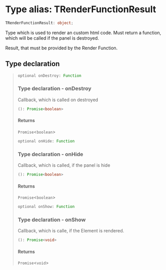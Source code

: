 # Type alias: TRenderFunctionResult

```ts
TRenderFunctionResult: object;
```

Type which is used to render an custom html code.
Must return a function, which will be called if
the panel is destroyed.

Result, that must be provided by the Render Function.

## Type declaration

> ```ts
> optional onDestroy: Function
> ```
>
> ### Type declaration - onDestroy
>
> Callback, which is called on destroyed
>
> ```ts
> (): Promise<boolean>
> ```
>
> #### Returns
>
> `Promise`<`boolean`\>
>
> ```ts
> optional onHide: Function
> ```
>
> ### Type declaration - onHide
>
> Callback, which is called, if the panel is hide
>
> ```ts
> (): Promise<boolean>
> ```
>
> #### Returns
>
> `Promise`<`boolean`\>
>
> ```ts
> optional onShow: Function
> ```
>
> ### Type declaration - onShow
>
> Callback, which is calle, if the Element is rendered.
>
> ```ts
> (): Promise<void>
> ```
>
> #### Returns
>
> `Promise`<`void`\>
